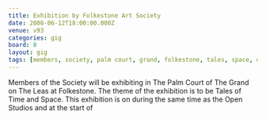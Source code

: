 ```yaml
---
title: Exhibition by Folkestone Art Society
date: 2008-06-12T18:00:00.000Z
venue: v93
categories: gig
board: 8
layout: gig
tags: [members, society, palm court, grand, folkestone, tales, space, open studios]
---
```

Members of the Society will be exhibiting in The Palm Court of The Grand on The Leas at Folkestone.   The theme of the exhibition is to be Tales of Time and Space.   This exhibition is on during the same time as the Open Studios and at the start of